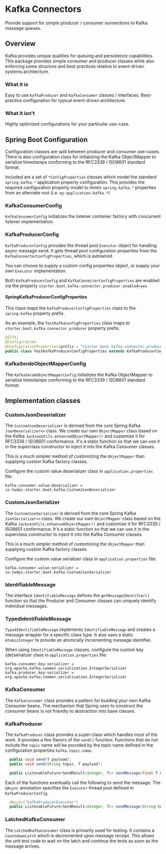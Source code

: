 # Kafka Connectors

Provide support for simple producer / consumer sonnections to Kafka message queues.

## Overview

Kafka provides unique qualities for queuing and persistence capabilities.
This package provides simple consumer and producer classes while also enforcing some structure and best practices relative to event-driven systems architecture.

### What it is

Easy to use `KafkaProducer` and `KafkaConsumer` classes / interfaces.
Best-practice configuration for typical event-driven architecture.

### What it isn't

Highly optimized configurations for your particular use-case.

## Spring Boot Configuration

Configuration classes are split between producer and consumer use-cases.
There is also configuration class for initializing the Kafka ObjectMapper to serialize timestamps conforming to the RFC3339 / ISO8601 standard format.

Included are a set of `*ConfigProperties` classes which model the standard `spring.kafka.*` application property configuration.
This provides the required configuration property model to mimic `spring.kafka.*` properties from an alternate root (i.e. `my-application.kafka.*`)

### KafkaConsumerConfig

`KafkaConsumerConfig` initializes the listener container factory with concurrent listener implementation.

### KafkaProducerConfig

`KafkaProducerConfig` provides the thread pool `Executor` object for handling async message send.
It gets thread pool configuration properties from the `KafkaConnectorConfigProperties`, which is autowired.

You can choose to supply a custom config properties object, or supply your own `Executor` implementation.

Both `KafkaProducerConfig` and `KafkaConnectorConfigProperties` are enabled via the property `starter.boot.kafka-connector.producer.enabled=yes`

#### SpringKafkaProducerConfigProperties

This class maps the `KafkaProducerConfigProperties` class to the `spring.kafka` property prefix.

As an example, the `TestKafkaConfigProperties` class maps to `starter.boot.kafka-connector.producer` property prefix.

```java
@Slf4j
@Configuration
@ConfigurationProperties(prefix = "starter.boot.kafka-connector.producer")
public class TestKafkaProducerConfigProperties extends KafkaProducerConfigProperties { }
```

### KafkaSerdeObjectMapperConfig

The `KafkaSerdeObjectMapperConfig` initializes the Kafka ObjectMapper to serialize timestamps conforming to the RFC3339 / ISO8601 standard format.

## Implementation classes

### CustomJsonDeserializer

The `CustomJsonDeserializer` is derived from the core Spring Kafka `JsonDeserializer<>` class.
We create our own `ObjectMapper` class based on the Kafka `JacksonUtils.enhancedObjectMapper()` and customize it for RFC3339 / ISO8601 conformance.
It's a static function so that we can use it in the superclass constructor to inject it into the Kafka Consumer classes.

This is a much simpler method of customizing the `ObjectMapper` than supplying custom Kafka factory classes.

Configure the custom value deserializer class in `application.properties` file:

```properties
kafka.consumer.value-deserializer = io.twdps.starter.boot.kafka.CustomJsonDeserializer
```

### CustomJsonSerializer

The `CustomJsonSerializer` is derived from the core Spring Kafka `JsonSerializer<>` class.
We create our own `ObjectMapper` class based on the Kafka `JacksonUtils.enhancedObjectMapper()` and customize it for RFC3339 / ISO8601 conformance.
It's a static function so that we can use it in the superclass constructor to inject it into the Kafka Consumer classes.

This is a much simpler method of customizing the `ObjectMapper` than supplying custom Kafka factory classes.

Configure the custom value serializer class in `application.properties` file:

```properties
kafka.consumer.value-serializer = io.twdps.starter.boot.kafka.CustomJsonSerializer
```

### IdentifiableMessage

The interface `IdentifiableMessage` defines the `getMessageIdentifier()` function so that the Producer and Consumer classes can uniquely identify individual messages.

### TypedIdentifiableMessage

`TypedIdentifiableMessage` implements `IdentifiableMessage` and creates a message wrapper for a specific class type.
It also uses a static `AtomicInteger` to provide an atomically incrementing message identifier.

When using `IdentifiableMessage` classes, configure the custom key (de)serializer class in `application.properties` file:

```properties
kafka.consumer.key-serializer = org.apache.kafka.common.serialization.IntegerSerializer
kafka.producer.key-serializer = org.apache.kafka.common.serialization.IntegerSerializer
```

### KafkaConsumer

The `KafkaConsumer` class provides a pattern for building your own Kafka Consumer beans.
The mechanism that Spring uses to construct the consumer beans is not friendly to abstraction into base classes.

### KafkaProducer

The `KafkaProducer` class provides a super-class which handles most of the work.
It provides a few flavors of the `send()` function.
Functions that do not include the `topic` name will be provided by the topic name defined in the configuration properties `kafka.topic.name`.

```java
  public void send(T payload);
  public void send(String topic, T payload);

  public ListenableFuture<SendResult<Integer, T>> sendMessage(final T message);
```

Each of the functions eventually call the following to send the message.
The `@Async` annotation specifies the `Executor` thread pool defined in `KafkaProducerConfig`.

```java
  @Async("kafkaProducerExecutor")
  public ListenableFuture<SendResult<Integer, T>> sendMessage(String topic, final T message);
```

### LatchedKafkaConsumer

The `LatchedKafkaConsumer` class is primarily used for testing.
It contains a `CountdownLatch` which is decremented upon message receipt.
This allows the unit test code to wait on the latch and continue the tests as soon as the message arrives.
